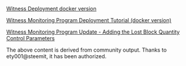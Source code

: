 [Witness Deployment docker version](https://steemit.com/cn/@ety001/yoyow-docker)

[Witness Monitoring Program Deployment Tutorial (docker version)](https://steemit.com/cn/@ety001/2pycg9-yoyow-docker)

[Witness Monitoring Program Update - Adding the Lost Block Quantity Control Parameters](https://steemit.com/yoyow/@ety001/yoyow)

The above content is derived from community output. Thanks to ety001@steemit, it has been authorized.
